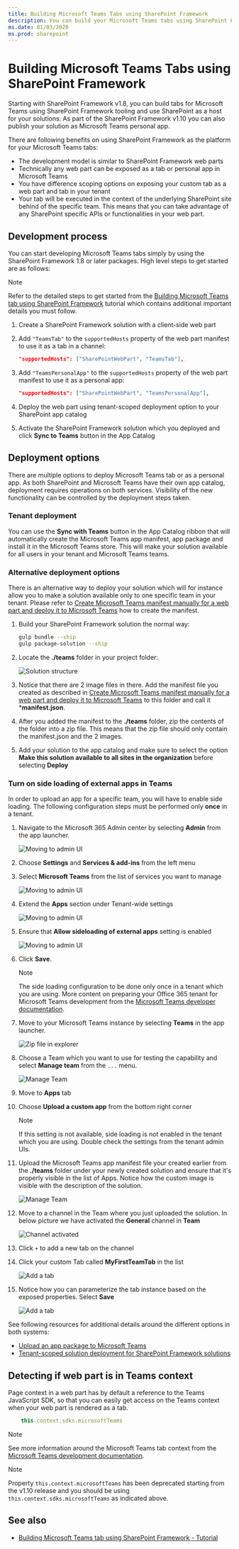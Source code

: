```yaml
---
title: Building Microsoft Teams Tabs using SharePoint Framework
description: You can build your Microsoft Teams tabs using SharePoint Framework and utilize the tooling
ms.date: 01/03/2020
ms.prod: sharepoint
---
```


# Building Microsoft Teams Tabs using SharePoint Framework

Starting with SharePoint Framework v1.8, you can build tabs for Microsoft Teams using SharePoint Framework tooling and use SharePoint as a host for your solutions. As part of the SharePoint Framework v1.10 you can also publish your solution as Microsoft Teams personal app.

There are following benefits on using SharePoint Framework as the platform for your Microsoft Teams tabs:

- The development model is similar to SharePoint Framework web parts
- Technically any web part can be exposed as a tab or personal app in Microsoft Teams
- You have difference scoping options on exposing your custom tab as a web part and tab in your tenant
- Your tab will be executed in the context of the underlying SharePoint site behind of the specific team. This means that you can take advantage of any SharePoint specific APIs or functionalities in your web part.

## Development process

You can start developing Microsoft Teams tabs simply by using the SharePoint Framework 1.8 or later packages. High level steps to get started are as follows:

> [!NOTE]
> Refer to the detailed steps to get started from the [Building Microsoft Teams tab using SharePoint Framework](web-parts/get-started/using-web-part-as-ms-teams-tab.md) tutorial which contains additional important details you must follow.

1. Create a SharePoint Framework solution with a client-side web part
1. Add `"TeamsTab"` to the `supportedHosts` property of the web part manifest to use it as a tab in a channel:

    ```json
    "supportedHosts": ["SharePointWebPart", "TeamsTab"],
    ```

1. Add `"TeamsPersonalApp"` to the `supportedHosts` property of the web part manifest to use it as a personal app:

    ```json
    "supportedHosts": ["SharePointWebPart", "TeamsPersonalApp"],
    ```

1. Deploy the web part using tenant-scoped deployment option to your SharePoint app catalog
1. Activate the SharePoint Framework solution which you deployed and click **Sync to Teams** button in the App Catalog

## Deployment options

There are multiple options to deploy Microsoft Teams tab or as a personal app. As both SharePoint and Microsoft Teams have their own app catalog, deployment requires operations on both services. Visibility of the new functionality can be controlled by the deployment steps taken.

### Tenant deployment

You can use the **Sync with Teams** button in the App Catalog ribbon that will automatically create the Microsoft Teams app manifest, app package and install it in the Microsoft Teams store. This will make your solution available for all users in your tenant and Microsoft Teams teams.

### Alternative deployment options

There is an alternative way to deploy your solution which will for instance allow you to make a solution available only to one specific team in your tenant. Please refer to [Create Microsoft Teams manifest manually for a web part and deploy it to Microsoft Teams](./web-parts/guidance/creating-team-manifest-manually-for-webpart.md) how to create the manifest.

1. Build your SharePoint Framework solution the normal way:

    ```sh
    gulp bundle --ship
    gulp package-solution --ship
    ```

2. Locate the **./teams** folder in your project folder:

    ![Solution structure](../images/sp-teams-solution-structure.png)

3. Notice that there are 2 image files in there. Add the manifest file you created as described in [Create Microsoft Teams manifest manually for a web part and deploy it to Microsoft Teams](./web-parts/guidance/creating-team-manifest-manually-for-webpart.md) to this folder and call it ***manifest.json**.

4. After you added the manifest to the **./teams** folder, zip the contents of the folder into a zip file. This means that the zip file should only contain the manifest.json and the 2 images.

5. Add your solution to the app catalog and make sure to select the option **Make this solution available to all sites in the organization** before selecting **Deploy**

### Turn on side loading of external apps in Teams

In order to upload an app for a specific team, you will have to enable side loading. The following configuration steps must be performed only **once** in a tenant.

1. Navigate to the Microsoft 365 Admin center by selecting **Admin** from the app launcher.

    ![Moving to admin UI](../images/sp-teams-move-to-admin.png)

1. Choose **Settings** and **Services & add-ins** from the left menu

1. Select **Microsoft Teams** from the list of services you want to manage

    ![Moving to admin UI](../images/sp-teams-admin-select-teams.png)

1. Extend the **Apps** section under Tenant-wide settings

    ![Moving to admin UI](../images/sp-teams-admin-extend-apps.png)

1. Ensure that **Allow sideloading of external apps** setting is enabled

    ![Moving to admin UI](../images/sp-teams-admin-allow-side-loading.png)

1. Click **Save**.

    > [!NOTE]
    > The side loading configuration to be done only once in a tenant which you are using. More content on preparing your Office 365 tenant for Microsoft Teams development from the [Microsoft Teams developer documentation](https://docs.microsoft.com/microsoftteams/platform/get-started/get-started-tenant#turn-on-microsoft-teams-for-your-organization).

1. Move to your Microsoft Teams instance by selecting **Teams** in the app launcher.

    ![Zip file in explorer](../images/sp-teams-move-to-teams.png)

1. Choose a Team which you want to use for testing the capability and select **Manage team** from the `...` menu.

    ![Manage Team](../images/sp-teams-manage-team.png)

1. Move to **Apps** tab

1. Choose **Upload a custom app** from the bottom right corner

    > [!NOTE]
    > If this setting is not available, side loading is not enabled in the tenant which you are using. Double check the settings from the tenant admin UIs.

1. Upload the Microsoft Teams app manifest file your created earlier from the **./teams** folder under your newly created solution and ensure that it's properly visible in the list of Apps. Notice how the custom image is visible with the description of the solution.

    ![Manage Team](../images/sp-teams-app-uploaded.png)

1. Move to a channel in the Team where you just uploaded the solution. In below picture we have activated the **General** channel in **Team**

    ![Channel activated](../images/sp-teams-channel-activated.png)

1. Click `+` to add a new tab on the channel

1. Click your custom Tab called **MyFirstTeamTab** in the list

    ![Add a tab](../images/sp-teams-add-a-tab.png)

1. Notice how you can parameterize the tab instance based on the exposed properties. Select **Save**

    ![Add a tab](../images/sp-teams-configure-tab.png)

See following resources for additional details around the different options in both systems:

- [Upload an app package to Microsoft Teams](https://docs.microsoft.com/microsoftteams/platform/concepts/apps/apps-upload)
- [Tenant-scoped solution deployment for SharePoint Framework solutions](https://docs.microsoft.com/sharepoint/dev/spfx/tenant-scoped-deployment)

## Detecting if web part is in Teams context

Page context in a web part has by default a reference to the Teams JavaScript SDK, so that you can easily get access on the Teams context when your web part is rendered as a tab.

```javascript
    this.context.sdks.microsoftTeams
```

> [!NOTE]
> See more information around the Microsoft Teams tab context from the [Microsoft Teams development documentation](https://docs.microsoft.com/microsoftteams/platform/concepts/tabs/tabs-context?view=msteams-client-js-latest).

> [!NOTE]
> Property `this.context.microsoftTeams` has been deprecated starting from the v1.10 release and you should be using `this.context.sdks.microsoftTeams` as indicated above.

## See also

- [Building Microsoft Teams tab using SharePoint Framework - Tutorial](web-parts/get-started/using-web-part-as-ms-teams-tab.md)
